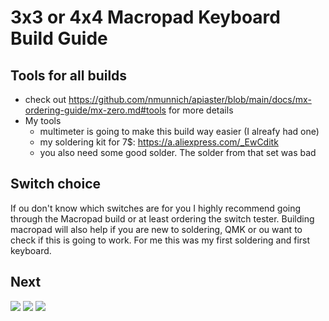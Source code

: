 
# 3x3 or 4x4 Macropad Keyboard Build Guide

## Tools for all builds
- check out https://github.com/nmunnich/apiaster/blob/main/docs/mx-ordering-guide/mx-zero.md#tools for more details
- My tools
  - multimeter is going to make this build way easier (I alreafy had one)
  - my soldering kit for 7$: https://a.aliexpress.com/_EwCditk
  - you also need some good solder. The solder from that set was bad

## Switch choice
If ou don't know which switches are for you I highly recommend going through the Macropad build or at least ordering the switch tester. Building macropad will also help if you are new to soldering, QMK or ou want to check if this is going to work. For me this was my first soldering and first keyboard.

## Next 
[<image src="img/piece.jpg">](macropad/README.md)
[<image src="img/letsrock.jpg">](ortholinear/README.md)
<image src="img/comegetsome.jpg">
